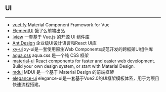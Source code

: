 ## UI
------
* [vuetify](https://github.com/vuetifyjs/vuetify) Material Component Framework for Vue
* [ElementUI](https://element.eleme.cn/#/zh-CN) 饿了么前端出品
* [Iview](https://www.iviewui.com/docs/introduce) 一套基于 Vue.js 的开源 UI 组件库
* [Ant Design](https://ant.design/docs/react/introduce-cn) 企业级UI设计语言和React UI库
* [xy-ui](https://xy-ui.codelabo.cn/docs/#/README) xy-ui是一套使用原生Web Components规范开发的跨框架UI组件库
* [aqua.css](https://aquacss.netlify.com/) aqua.css 是一个纯 CSS 框架
* [material-ui](https://github.com/mui-org/material-ui) React components for faster and easier web development. Build your own design system, or start with Material Design. 
* [mdui](https://github.com/zdhxiong/mdui) MDUI 是一个基于 Material Design 的前端框架
* [elegance-ui](https://github.com/wangly19/elegance-ui) elegance-ui是一套基于Vue2.0的UI框架模板体系，用于为项目快速流程搭建。

